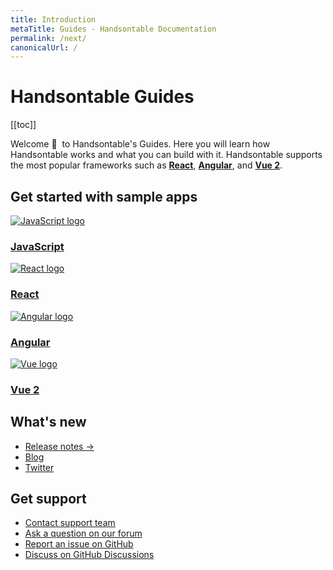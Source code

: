 ```yaml
---
title: Introduction
metaTitle: Guides - Handsontable Documentation
permalink: /next/
canonicalUrl: /
---
```


# Handsontable Guides

[[toc]]

Welcome 👋&nbsp; to Handsontable's Guides. Here you will learn how Handsontable works and what you can build with it. Handsontable supports the most popular frameworks such as **[React](@/guides/integrate-with-react/react-simple-example.md)**, **[Angular](@/guides/integrate-with-angular/angular-simple-example.md)**, and **[Vue 2](@/guides/integrate-with-vue/vue-simple-example.md)**.

## Get started with sample apps

<div class="row-items-container">
    <a href="/docs/next/demo" class="row-item">
     <img class="integration-framework-logo" src="/docs/next/img/pages/introduction/javascript.svg" alt="JavaScript logo" />
     <h3>JavaScript</h3>
    </a>

   <a href="/docs/next/react-simple-example" class="row-item">
   <img class="integration-framework-logo" src="/docs/next/img/pages/introduction/react.svg" alt="React logo" />
    <h3>React</h3>
   </a>

   <a href="/docs/next/angular-simple-example" class="row-item">
    <img class="integration-framework-logo" src="/docs/next/img/pages/introduction/angular.svg" alt="Angular logo" />
    <h3>Angular</h3>
   </a>

   <a href="/docs/next/vue-simple-example" class="row-item">
    <img class="integration-framework-logo" src="/docs/next/img/pages/introduction/vue.svg" alt="Vue logo" />
    <h3>Vue 2</h3>
   </a>
</div>

## What's new

- [Release notes &#8594;](@/guides/upgrade-and-migration/release-notes.md)
- [Blog](https://handsontable.com/blog)
- [Twitter](https://twitter.com/handsontable)

## Get support

- [Contact support team](https://handsontable.com/contact?category=technical_support)
- [Ask a question on our forum](https://forum.handsontable.com)
- [Report an issue on GitHub](https://github.com/handsontable/handsontable/issues)
- [Discuss on GitHub Discussions](https://github.com/handsontable/handsontable/discussions)
